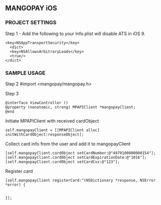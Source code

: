 ## MANGOPAY iOS

### PROJECT SETTINGS

Step 1 - Add the following to your Info.plist will disable ATS in iOS 9.

    <key>NSAppTransportSecurity</key>
      <dict>
      <key>NSAllowsArbitraryLoads</key>
      <true/>
    </dict>

### SAMPLE USAGE

Step 2
        #import <mangopay/mangopay.h>

Step 3

    @interface ViewController ()
    @property (nonatomic, strong) MPAPIClient *mangopayClient;
    @end

Initiate MPAPIClient with received cardObject

    self.mangopayClient = [[MPAPIClient alloc] initWithCardObject:responseObject];
  
Collect card info from the user and add it to mangopayClient

    [self.mangopayClient.cardObject setCardNumber:@"4970100000000154"];
    [self.mangopayClient.cardObject setCardExpirationDate:@"1016"];
    [self.mangopayClient.cardObject setCardCvx:@"123"];

Register card

    [self.mangopayClient registerCard:^(NSDictionary *response, NSError *error) {

            
    }];

